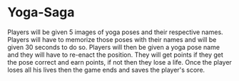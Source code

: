 # Yoga-Saga
Players will be given 5 images of yoga poses and their respective names. Players will have to memorize those poses with their names and will be given 30 seconds to do so. Players will then be given a yoga pose name and they will have to re-enact the position. They will get points if they get the pose correct and earn points, if not then they lose a life. Once the player loses all his lives then the game ends and saves the player's score.
